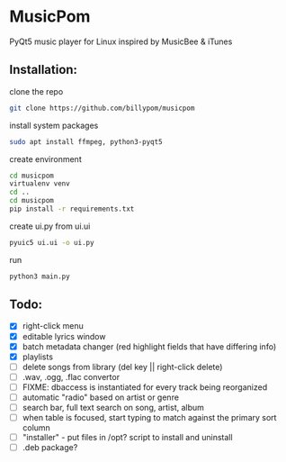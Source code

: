 # MusicPom

PyQt5 music player for Linux inspired by MusicBee & iTunes

## Installation:
clone the repo
```bash
git clone https://github.com/billypom/musicpom
```

install system packages
```bash
sudo apt install ffmpeg, python3-pyqt5
```

create environment
```bash
cd musicpom
virtualenv venv
cd ..
cd musicpom
pip install -r requirements.txt
```

create ui.py from ui.ui
```bash
pyuic5 ui.ui -o ui.py
```

run
```bash
python3 main.py
```

## Todo:

- [x] right-click menu
- [x] editable lyrics window
- [x] batch metadata changer (red highlight fields that have differing info)
- [x] playlists
- [ ] delete songs from library (del key || right-click delete)
- [ ] .wav, .ogg, .flac convertor
- [ ] FIXME: dbaccess is instantiated for every track being reorganized
- [ ] automatic "radio" based on artist or genre
- [ ] search bar, full text search on song, artist, album
- [ ] when table is focused, start typing to match against the primary sort column
- [ ] "installer" - put files in /opt? script to install and uninstall
- [ ] .deb package?
